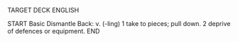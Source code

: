 TARGET DECK
ENGLISH

START
Basic
Dismantle
Back: v. (-ling) 1 take to pieces; pull down. 2 deprive of defences or equipment.
END
